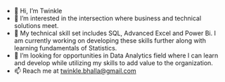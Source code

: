- 👋 Hi, I’m Twinkle 
- 👀 I’m interested in the intersection where business and technical solutions meet.
- 🌱 My technical skill set includes SQL, Advanced Excel and Power Bi. I am currently working on developing these skills further along with learning fundamentals of Statistics.
- 💞️ I’m looking for opportunities in Data Analytics field where I can learn and develop while utilizing my skills to add value to the organization.
- 📫 Reach me at twinkle.bhalla@gmail.com


